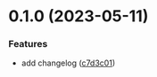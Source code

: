 # 0.1.0 (2023-05-11)


### Features

* add changelog ([c7d3c01](https://github.com/promark-dev/greetings-ci/commit/c7d3c019c378daa92011198d87d58df1f5bfc82a))



